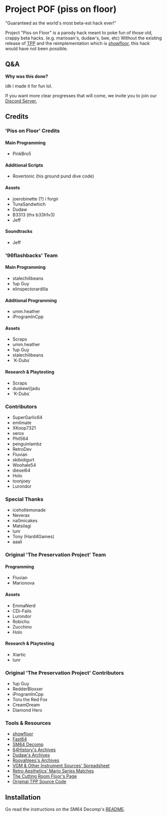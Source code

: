 # Project POF (piss on floor)
"Guaranteed as the world's most beta-est hack ever!"

Project "Piss on Floor" is a parody hack meant to poke fun of those old, crappy beta hacks. (e.g. mariosan's, dudaw's, bee, etc) Without the existing release of [TPP](https://github.com/Sunlitspace542/tpp-mirror) and the reimplementation which is [showfloor](https://github.com/96flashbacks/showfloor), this hack would have not been possible.

## Q&A

**Why was this done?**

idk i made it for fun lol.

If you want more clear progresses that will come, we invite you to join our [Discord Server.](https://discord.gg/tCmJCrc4pS)

## Credits
### 'Piss on Floor'  Credits

#### Main Programming
- PinkBro5

#### Additional Scripts
- Rovertonic (his ground pund dive code)

#### Assets
- joerobinette (?) i forgir
- TunaSandwhich
- Dudaw
- B3313 (thx b33h1v3)
- Jeff

#### Soundtracks
- Jeff

### '96flashbacks' Team

#### Main Programming
- stalechilibeans
- 1up Guy
- elinspectorardilla

#### Additional Programming
- umm.heather
- iProgramInCpp

#### Assets
- Scraps
- umm.heather
- 1up Guy
- stalechilibeans
- `K-Dubs΄

#### Research & Playtesting
- Scraps
- duskewl/jadu
- `K-Dubs΄
  
### Contributors
- SuperGarlic64
- emlimate
- XKoop7321
- xerox
- Phil564
- penguinlambz
- RetroDev
- Fluvian
- skibidigurt
- Woohale54
- diesel64
- Holo
- toonjoey
- Lurondor
  
### Special Thanks
- icehotlemonade
- Neverax
- na0micakes
- Matsilagi
- lunr
- Tony (Hard4Games)
- aaali

### Original 'The Preservation Project' Team

#### Programming
- Fluvian
- Marionova
  
#### Assets
- EmmaNerd
- CDi-Fails
- Lurondor
- Robichu
- Zucchino
- Holo

#### Research & Playtesting
- Xiartic
- lunr
  
### Original 'The Preservation Project' Contributors
- 1up Guy
- RedderBloxxer
- iProgramInCpp
- Toru the Red Fox
- CreamDream
- Diamond Hero

### Tools & Resources
- [showfloor](https://github.com/96flashbacks/showfloor)
- [Fast64](https://github.com/Fast-64/fast64)
- [SM64 Decomp](https://github.com/n64decomp/sm64)
- [64History's Archives](https://archive.org/details/sm64-beta-content)
- [Dudaw's Archives](https://archive.org/details/sm64brp_src_abandoned)
- [Roovahlees's Archives](https://archive.org/details/@roovahlees)
- [VGM & Other Instrument Sources' Spreadsheet](https://docs.google.com/spreadsheets/d/1JJBlHHDc65fhZmKUGLrDTLCm6rfUU83-kbuD8Y0zU0o/edit?gid=2047725819#gid=2047725819)
- [Retro Aesthetics' Mario Series Matches](https://retroaesthetics.net/mario-series-matches/)
- [The Cutting Room Floor's Page](https://tcrf.net/Prerelease:Super_Mario_64_(Nintendo_64)/Shoshinkai_1995_Demo)
- [Original TPP Source Code](https://github.com/Sunlitspace542/tpp-mirror)

## Installation

Go read the instructions on the SM64 Decomp's [README](https://github.com/n64decomp/sm64/blob/master/README.md#installation).
